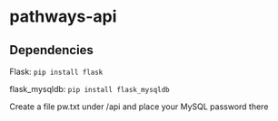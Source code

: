 # pathways-api

## Dependencies

Flask: `pip install flask`

flask_mysqldb: `pip install flask_mysqldb`

Create a file pw.txt under /api and place your MySQL password there
